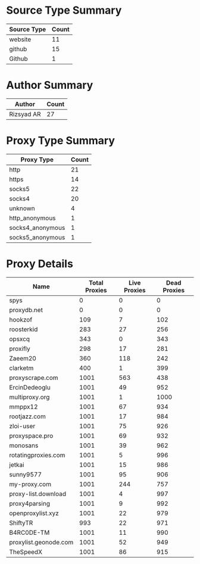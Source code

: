 # Source Type Summary

| Source Type | Count |
|-------------|-------|
| website | 11 |
| github | 15 |
| Github | 1 |


# Author Summary

| Author | Count |
|--------|-------|
| Rizsyad AR | 27 |


# Proxy Type Summary

| Proxy Type | Count |
|------------|-------|
| http | 21 |
| https | 14 |
| socks5 | 22 |
| socks4 | 20 |
| unknown | 4 |
| http_anonymous | 1 |
| socks4_anonymous | 1 |
| socks5_anonymous | 1 |


# Proxy Details

| Name | Total Proxies | Live Proxies | Dead Proxies |
|------|---------------|--------------|---------------|
| spys | 0 | 0 | 0 |
| proxydb.net | 0 | 0 | 0 |
| hookzof | 109 | 7 | 102 |
| roosterkid | 283 | 27 | 256 |
| opsxcq | 343 | 0 | 343 |
| proxifly | 298 | 17 | 281 |
| Zaeem20 | 360 | 118 | 242 |
| clarketm | 400 | 1 | 399 |
| proxyscrape.com | 1001 | 563 | 438 |
| ErcinDedeoglu | 1001 | 49 | 952 |
| multiproxy.org | 1001 | 1 | 1000 |
| mmppx12 | 1001 | 67 | 934 |
| rootjazz.com | 1001 | 17 | 984 |
| zloi-user | 1001 | 75 | 926 |
| proxyspace.pro | 1001 | 69 | 932 |
| monosans | 1001 | 39 | 962 |
| rotatingproxies.com | 1001 | 5 | 996 |
| jetkai | 1001 | 15 | 986 |
| sunny9577 | 1001 | 95 | 906 |
| my-proxy.com | 1001 | 244 | 757 |
| proxy-list.download | 1001 | 4 | 997 |
| proxy4parsing | 1001 | 9 | 992 |
| openproxylist.xyz | 1001 | 22 | 979 |
| ShiftyTR | 993 | 22 | 971 |
| B4RC0DE-TM | 1001 | 11 | 990 |
| proxylist.geonode.com | 1001 | 52 | 949 |
| TheSpeedX | 1001 | 86 | 915 |
